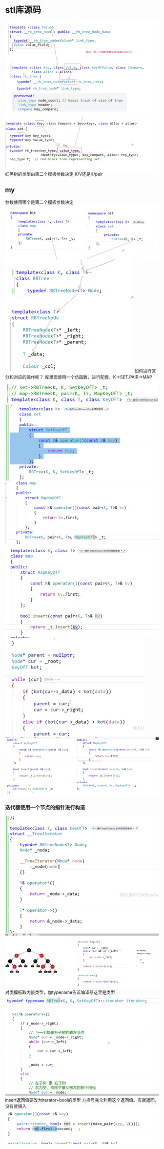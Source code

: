 # stl库源码
![alt text](image-8.png)
![alt text](image-9.png)
红黑树的类型由第二个模板参数决定
K/V还是K/pair

## my
参数使用哪个是第二个模板参数决定
![alt text](image-11.png)
![alt text](image-12.png)
如何进行区分和对应的操作呢？
库里面使用一个仿函数，进行配套，K->SET.PAIR->MAP
![alt text](image-15.png)
![alt text](image-13.png)
![alt text](image-14.png)
![alt text](image-16.png)
![alt text](image-17.png)
![alt text](image-18.png)

### 迭代器使用一个节点的指针进行构造
![alt text](image-19.png)
![alt text](image-20.png)
对类模板取内嵌类型，加typename告诉编译器这里是类型
![alt text](image-21.png)
![alt text](image-22.png)
insert返回值要改为iterator+bool的类型
方括号完全利用这个返回值。有就返回，没有就插入
![alt text](image-23.png)